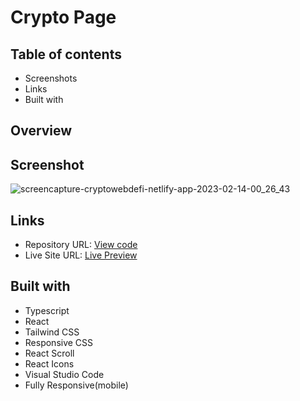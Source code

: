 # Crypto Page

## Table of contents
- Screenshots
- Links
- Built with

## Overview
## Screenshot
![screencapture-cryptowebdefi-netlify-app-2023-02-14-00_26_43](https://user-images.githubusercontent.com/107273888/218597752-cc049089-d094-42d5-bd91-91adbf9ca6fe.png)

## Links 
- Repository URL: [View code](https://github.com/devemit/crypto-react)
- Live Site URL: [Live Preview](https://cryptowebdefi.netlify.app/)

## Built with
- Typescript
- React
- Tailwind CSS
- Responsive CSS
- React Scroll
- React Icons
- Visual Studio Code
- Fully Responsive(mobile)
